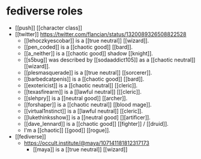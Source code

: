 # fediverse roles

- [[push]] [[character class]]
- [[twitter]] https://twitter.com/flancian/status/1320089326508822528
  - [[lehoczkyescobar]] is a [[true neutral]] [[wizard]].
  - [[pen_coded]] is a [[chaotic good]] [[bard]].
  - [[a_neither]] is a [[chaotic good]] shadow [[knight]].
  - [[s5bug]] was described by [[sodaaddict105]] as a [[chaotic neutral]] [[wizard]].
  - [[plesmasquerade]] is a [[true neutral]] [[sorcerer]].
  - [[barbedcatpenis]] is a [[chaotic good]] [[bard]].
  - [[exotericist]] is a [[chaotic neutral]] [[cleric]].
  - [[texasfirearm]] is a [[lawful neutral]] [[[cleric]].
  - [[slehpry]] is a [[neutral good]] [[archer]].
  - [[forshaper]] is a [[chaotic neutral]] [[blood mage]].
  - [[virtual1nstinct]] is a [[lawful neutral]] [[cleric]].
  - [[lukethinksshow]] is a [[neutral good] [][artificer]].
  - [[dave_lennard]] is a [[chaotic good]] [[fighter]] / [[druid]].
  - I'm a [[chaotic]] [[good]] [[rogue]].
- [[fediverse]]
  - https://occult.institute/@maya/107141181812317173
    - [[maya]] is a [[true neutral]] [[wizard]] 




